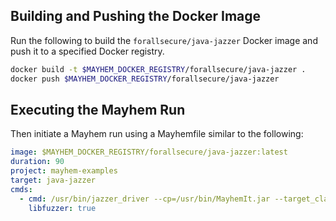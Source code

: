 ## Building and Pushing the Docker Image

Run the following to build the `forallsecure/java-jazzer` Docker image and push it to a specified Docker registry.

```sh
docker build -t $MAYHEM_DOCKER_REGISTRY/forallsecure/java-jazzer .
docker push $MAYHEM_DOCKER_REGISTRY/forallsecure/java-jazzer
```

## Executing the Mayhem Run

Then initiate a Mayhem run using a Mayhemfile similar to the following:

```yaml
image: $MAYHEM_DOCKER_REGISTRY/forallsecure/java-jazzer:latest
duration: 90
project: mayhem-examples
target: java-jazzer
cmds:
  - cmd: /usr/bin/jazzer_driver --cp=/usr/bin/MayhemIt.jar --target_class=mayhemexamples.MayhemIt
    libfuzzer: true
```

